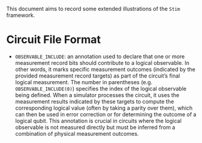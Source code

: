 
This document aims to record some extended illustrations of the `Stim` framework.

# Circuit File Format

- `OBSERVABLE_INCLUDE`: an annotation used to declare that one or more measurement record bits should contribute to a logical observable. In other words, it marks specific measurement outcomes (indicated by the provided measurement record targets) as part of the circuit’s final logical measurement. The number in parentheses (e.g. `OBSERVABLE_INCLUDE(0)`) specifies the index of the logical observable being defined. When a simulator processes the circuit, it uses the measurement results indicated by these targets to compute the corresponding logical value (often by taking a parity over them), which can then be used in error correction or for determining the outcome of a logical qubit. This annotation is crucial in circuits where the logical observable is not measured directly but must be inferred from a combination of physical measurement outcomes.
